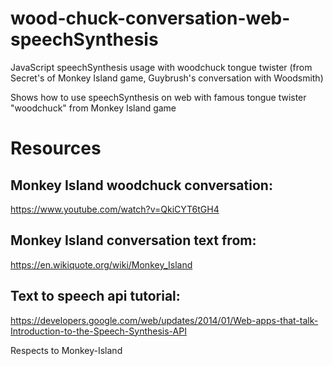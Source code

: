 # wood-chuck-conversation-web-speechSynthesis
JavaScript speechSynthesis usage with woodchuck tongue twister (from Secret's of Monkey Island game, Guybrush's conversation with Woodsmith)

Shows how to use speechSynthesis on web with famous tongue twister "woodchuck" from Monkey Island game
# Resources
## Monkey Island woodchuck conversation:<br />
https://www.youtube.com/watch?v=QkiCYT6tGH4<br />
## Monkey Island conversation text from:<br />
https://en.wikiquote.org/wiki/Monkey_Island<br />
## Text to speech api tutorial:<br />
https://developers.google.com/web/updates/2014/01/Web-apps-that-talk-Introduction-to-the-Speech-Synthesis-API<br />

Respects to Monkey-Island<br />

